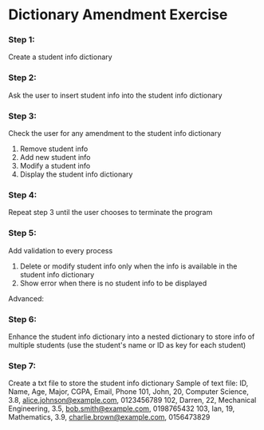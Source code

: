 # Dictionary Amendment Exercise

### Step 1: 
Create a student info dictionary
### Step 2: 
Ask the user to insert student info into the student info dictionary
### Step 3: 
Check the user for any amendment to the student info dictionary
1) Remove student info
2) Add new student info
3) Modify a student info
4) Display the student info dictionary
### Step 4:
Repeat step 3 until the user chooses to terminate the program
### Step 5:
Add validation to every process
1) Delete or modify student info only when the info is available in the student info dictionary
2) Show error when there is no student info to be displayed

Advanced:
### Step 6: 
Enhance the student info dictionary into a nested dictionary to store info of multiple students (use the student's name or ID as key for each student)
### Step 7: 
Create a txt file to store the student info dictionary
Sample of text file:
ID, Name, Age, Major, CGPA, Email, Phone
101, John, 20, Computer Science, 3.8, alice.johnson@example.com, 0123456789
102, Darren, 22, Mechanical Engineering, 3.5, bob.smith@example.com, 0198765432
103, Ian, 19, Mathematics, 3.9, charlie.brown@example.com, 0156473829
